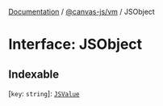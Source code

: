 [Documentation](../../../index.md) / [@canvas-js/vm](../index.md) / JSObject

# Interface: JSObject

## Indexable

 \[`key`: `string`\]: [`JSValue`](../type-aliases/JSValue.md)
